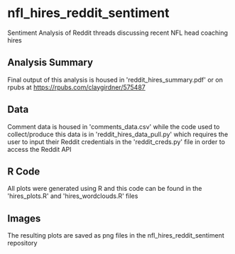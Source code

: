 # nfl_hires_reddit_sentiment
Sentiment Analysis of Reddit threads discussing recent NFL head coaching hires

## Analysis Summary
Final output of this analysis is housed in 'reddit_hires_summary.pdf' or on rpubs at https://rpubs.com/claygirdner/575487

## Data
Comment data is housed in 'comments_data.csv' while the code used to collect/produce this data is in 'reddit_hires_data_pull.py' which requires the user to input their Reddit credentials in the 'reddit_creds.py' file in order to access the Reddit API

## R Code
All plots were generated using R and this code can be found in the 'hires_plots.R' and 'hires_wordclouds.R' files

## Images
The resulting plots are saved as png files in the nfl_hires_reddit_sentiment repository
